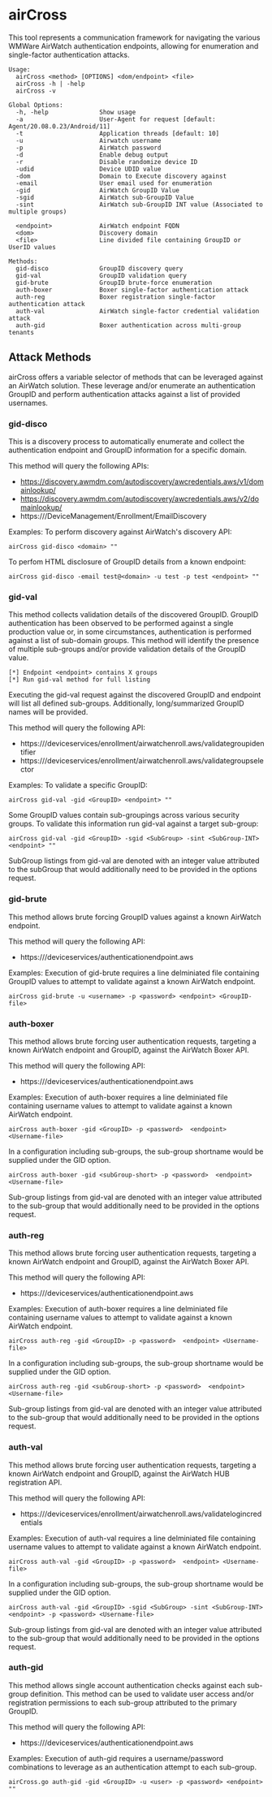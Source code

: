 # airCross
This tool represents a communication framework for navigating the various WMWare AirWatch authentication endpoints, allowing for enumeration and single-factor authentication attacks.

```
Usage:
  airCross <method> [OPTIONS] <dom/endpoint> <file>
  airCross -h | -help
  airCross -v

Global Options:
  -h, -help              Show usage
  -a                     User-Agent for request [default: Agent/20.08.0.23/Android/11]
  -t                     Application threads [default: 10]
  -u                     Airwatch username
  -p                     AirWatch password
  -d                     Enable debug output
  -r                     Disable randomize device ID
  -udid                  Device UDID value
  -dom                   Domain to Execute discovery against
  -email                 User email used for enumeration
  -gid                   AirWatch GroupID Value
  -sgid                  AirWatch sub-GroupID Value
  -sint                  AirWatch sub-GroupID INT value (Associated to multiple groups)

  <endpoint>             AirWatch endpoint FQDN
  <dom>                  Discovery domain
  <file>                 Line divided file containing GroupID or UserID values

Methods:
  gid-disco              GroupID discovery query
  gid-val                GroupID validation query
  gid-brute              GroupID brute-force enumeration
  auth-boxer             Boxer single-factor authentication attack
  auth-reg               Boxer registration single-factor authentication attack
  auth-val               AirWatch single-factor credential validation attack
  auth-gid               Boxer authentication across multi-group tenants
```

## Attack Methods
airCross offers a variable selector of methods that can be leveraged against an AirWatch solution. These leverage and/or enumerate an authentication GroupID and perform authentication attacks against a list of provided usernames.

### gid-disco
This is a discovery process to automatically enumerate and collect the authentication endpoint and GroupID information for a specific domain.

This method will query the following APIs:
* https://discovery.awmdm.com/autodiscovery/awcredentials.aws/v1/domainlookup/<domain>
* https://discovery.awmdm.com/autodiscovery/awcredentials.aws/v2/domainlookup/<domain>
* https://<endpoint>/DeviceManagement/Enrollment/EmailDiscovery

Examples:
To perform discovery against AirWatch's discovery API:
```
airCross gid-disco <domain> ""
```

To perfom HTML disclosure of GroupID details from a known endpoint:
```
airCross gid-disco -email test@<domain> -u test -p test <endpoint> ""
```

### gid-val
This method collects validation details of the discovered GroupID. GroupID authentication has been observed to be performed against a single production value or, in some circumstances, authentication is performed against a list of sub-domain groups. This method will identify the presence of multiple sub-groups and/or provide validation details of the GroupID value.
```
[*] Endpoint <endpoint> contains X groups
[*] Run gid-val method for full listing
```
Executing the gid-val request against the discovered GroupID and endpoint will list all defined sub-groups. Additionally, long/summarized GroupID names will be provided.

This method will query the following API:
* https://<endpoint>/deviceservices/enrollment/airwatchenroll.aws/validategroupidentifier
* https://<endpoint>/deviceservices/enrollment/airwatchenroll.aws/validategroupselector

Examples:
To validate a specific GroupID:
```
airCross gid-val -gid <GroupID> <endpoint> ""
```

Some GroupID values contain sub-groupings across various security groups. To validate this information run gid-val against a target sub-group:
```
airCross gid-val -gid <GroupID> -sgid <SubGroup> -sint <SubGroup-INT> <endpoint> ""
```
SubGroup listings from gid-val are denoted with an integer value attributed to the subGroup that would additionally need to be provided in the options request.

### gid-brute
This method allows brute forcing GroupID values against a known AirWatch endpoint.

This method will query the following API:
* https://<endpoint>/deviceservices/authenticationendpoint.aws

Examples:
Execution of gid-brute requires a line delminiated file containing GroupID values to attempt to validate against a known AirWatch endpoint.
```
airCross gid-brute -u <username> -p <password> <endpoint> <GroupID-file>
```

### auth-boxer
This method allows brute forcing user authentication requests, targeting a known AirWatch endpoint and GroupID, against the AirWatch Boxer API.

This method will query the following API:
* https://<endpoint>/deviceservices/authenticationendpoint.aws

Examples:
Execution of auth-boxer requires a line delminiated file containing username values to attempt to validate against a known AirWatch endpoint.
```
airCross auth-boxer -gid <GroupID> -p <password>  <endpoint> <Username-file>
```

In a configuration including sub-groups, the sub-group shortname would be supplied under the GID option.
```
airCross auth-boxer -gid <subGroup-short> -p <password>  <endpoint> <Username-file>
```
Sub-group listings from gid-val are denoted with an integer value attributed to the sub-group that would additionally need to be provided in the options request.

### auth-reg
This method allows brute forcing user authentication requests, targeting a known AirWatch endpoint and GroupID, against the AirWatch Boxer API.

This method will query the following API:
* https://<endpoint>/deviceservices/authenticationendpoint.aws

Examples:
Execution of auth-boxer requires a line delminiated file containing username values to attempt to validate against a known AirWatch endpoint.
```
airCross auth-reg -gid <GroupID> -p <password>  <endpoint> <Username-file>
```

In a configuration including sub-groups, the sub-group shortname would be supplied under the GID option.
```
airCross auth-reg -gid <subGroup-short> -p <password>  <endpoint> <Username-file>
```
Sub-group listings from gid-val are denoted with an integer value attributed to the sub-group that would additionally need to be provided in the options request.

### auth-val
This method allows brute forcing user authentication requests, targeting a known AirWatch endpoint and GroupID, against the AirWatch HUB registration API.

This method will query the following API:
* https://<endpoint>/deviceservices/enrollment/airwatchenroll.aws/validatelogincredentials

Examples:
Execution of auth-val requires a line delminiated file containing username values to attempt to validate against a known AirWatch endpoint.
```
airCross auth-val -gid <GroupID> -p <password>  <endpoint> <Username-file>
```

In a configuration including sub-groups, the sub-group shortname would be supplied under the GID option.
```
airCross auth-val -gid <GroupID> -sgid <SubGroup> -sint <SubGroup-INT> <endpoint> -p <password> <Username-file>
```
Sub-group listings from gid-val are denoted with an integer value attributed to the sub-group that would additionally need to be provided in the options request.

### auth-gid
This method allows single account authentication checks against each sub-group definition. This method can be used to validate user access and/or registration permissions to each sub-group attributed to the primary GroupID.

This method will query the following API:
* https://<endpoint>/deviceservices/authenticationendpoint.aws

Examples:
Execution of auth-gid requires a username/password combinations to leverage as an authentication attempt to each sub-group.
```
airCross.go auth-gid -gid <GroupID> -u <user> -p <password> <endpoint> ""
```

